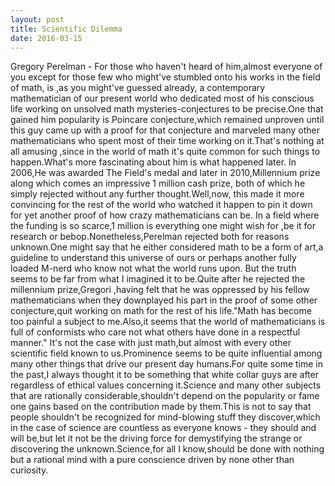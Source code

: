 ```yaml
---
layout: post
title: Scientific Dilemma
date: 2016-03-15
---
```


Gregory Perelman - For those who haven't heard of him,almost everyone of you except for those few who might've stumbled onto his works in the field of math, is ,as you might've guessed already, a contemporary mathematician of our present world who dedicated most of his conscious life working on unsolved math mysteries-conjectures to be precise.One that gained him popularity is Poincare conjecture,which remained unproven until this guy came up with a proof for that conjecture and marveled many other mathematicians who spent most of their time working on it.That's nothing at all amusing ,since in the world of math it's quite common for such things to happen.What's more fascinating about him is what happened later.
In 2006,He was awarded The Field's medal and later in 2010,Millennium prize along which comes an impressive  1 million cash prize, both of which he simply rejected without any further thought.Well,now, this made it more convincing for the rest of the world who watched it happen to pin it down for yet another proof of how crazy mathematicians can be. In a field where the funding is so scarce,1 million is everything one might wish for ,be it for research or bebop.Nonetheless,Perelman rejected both for reasons unknown.One might say that he either considered math to be a form of art,a guideline to understand this universe of ours or perhaps another fully loaded M-nerd who know not what the world runs upon.
But the truth seems to be far from what I imagined it to be.Quite after he rejected the millennium prize,Gregori ,having felt that he was oppressed by his fellow mathematicians when they downplayed his part in the proof of some other conjecture,quit working on math for the rest of his life."Math has become too painful a subject to me.Also,it seems that the world of mathematicians is full of conformists who care not what others have done in a respectful manner."
It's not the case with just math,but almost with every other scientific field known to us.Prominence seems to be quite  influential  among many other things that drive our present day humans.For quite some time in the past,I always thought it to be something that white collar guys are after regardless of ethical values concerning it.Science and many other subjects that are rationally considerable,shouldn't depend on the popularity or fame one gains based on the contribution made by them.This is not to say that people shouldn't be recognized for mind-blowing stuff they discover,which in the case of science are countless as everyone knows - they should and will be,but let it not be the driving force for demystifying the strange or discovering the unknown.Science,for all I know,should be done with nothing but a rational mind with a pure conscience driven by none other than curiosity.
